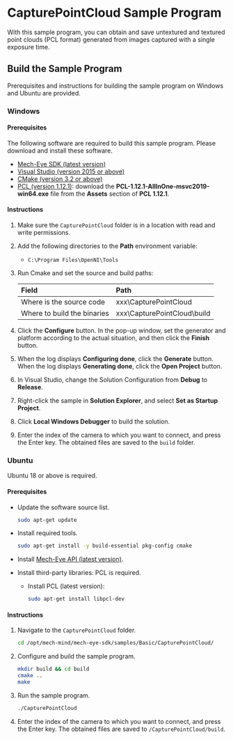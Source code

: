 # CapturePointCloud Sample Program

With this sample program, you can obtain and save untextured and textured point clouds (PCL format) generated from images captured with a single exposure time.

## Build the Sample Program

Prerequisites and instructions for building the sample program on Windows and Ubuntu are provided.

### Windows

#### Prerequisites

The following software are required to build this sample program. Please download and install these software.

* [Mech-Eye SDK (latest version)](https://www.mech-mind.com/download/softwaredownloading.html)
* [Visual Studio (version 2015 or above)](https://visualstudio.microsoft.com/vs/community/)
* [CMake (version 3.2 or above)](https://cmake.org/download/)
* [PCL (version 1.12.1)](https://github.com/PointCloudLibrary/pcl/releases): download the **PCL-1.12.1-AllInOne-msvc2019-win64.exe** file from the **Assets** section of **PCL 1.12.1**.

#### Instructions

1. Make sure the `CapturePointCloud` folder is in a location with read and write permissions.
2. Add the following directories to the **Path** environment variable:
   
   * `C:\Program Files\OpenNI\Tools`

3. Run Cmake and set the source and build paths:
   
   | Field                       | Path                        |
   | :----                       | :----                       |
   | Where is the source code    | xxx\CapturePointCloud       |
   | Where to build the binaries | xxx\CapturePointCloud\build |

4. Click the **Configure** button. In the pop-up window, set the generator and platform according to the actual situation, and then click the **Finish** button.
5. When the log displays **Configuring done**, click the **Generate** button. When the log displays **Generating done**, click the **Open Project** button.
6. In Visual Studio, change the Solution Configuration from **Debug** to **Release**.
7. Right-click the sample in **Solution Explorer**, and select **Set as Startup Project**.
8. Click **Local Windows Debugger** to build the solution.
9. Enter the index of the camera to which you want to connect, and press the Enter key. The obtained files are saved to the `build` folder.

### Ubuntu

Ubuntu 18 or above is required.

#### Prerequisites

* Update the software source list.
  
  ```bash
  sudo apt-get update
  ```

* Install required tools.
  
  ```bash
  sudo apt-get install -y build-essential pkg-config cmake
  ```

* Install [Mech-Eye API (latest version)](https://www.mech-mind.com/download/softwaredownloading.html).
* Install third-party libraries: PCL is required.
  
  
  * Install PCL (latest version): 
    
    ```bash
    sudo apt-get install libpcl-dev
    ```
    
#### Instructions

1. Navigate to the `CapturePointCloud` folder. 
   
   ```bash
   cd /opt/mech-mind/mech-eye-sdk/samples/Basic/CapturePointCloud/
   ```

2. Configure and build the sample program.

   ```bash
   mkdir build && cd build
   cmake ..
   make
   ```

3. Run the sample program.

   ```bash
   ./CapturePointCloud
   ```
   
4. Enter the index of the camera to which you want to connect, and press the Enter key. The obtained files are saved to `/CapturePointCloud/build`.